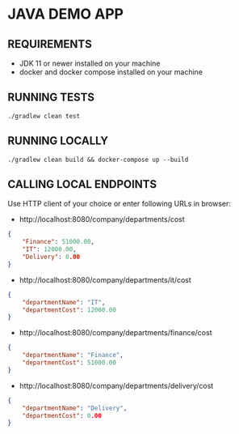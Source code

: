 # JAVA DEMO APP
## REQUIREMENTS
* JDK 11 or newer installed on your machine
* docker and docker compose installed on your machine
## RUNNING TESTS
```shell
./gradlew clean test
```
## RUNNING LOCALLY
```shell
./gradlew clean build && docker-compose up --build
```
## CALLING LOCAL ENDPOINTS
Use HTTP client of your choice or enter following URLs in browser:
* http://localhost:8080/company/departments/cost
```json
{
    "Finance": 51000.00,
    "IT": 12000.00,
    "Delivery": 0.00
}
```
* http://localhost:8080/company/departments/it/cost
```json
{
    "departmentName": "IT",
    "departmentCost": 12000.00
}
```
* http://localhost:8080/company/departments/finance/cost
```json
{
    "departmentName": "Finance",
    "departmentCost": 51000.00
}
```
* http://localhost:8080/company/departments/delivery/cost
```json
{
    "departmentName": "Delivery",
    "departmentCost": 0.00
}
```